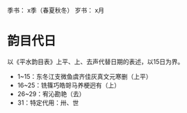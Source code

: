 <!-- 雅称 -->

季书： x季（春夏秋冬）
岁书： x月


# 韵目代日
以《平水韵目表》上平、上、去声代替日期的表述，以15日为界。

* 1~15：东冬江支微鱼虞齐佳灰真文元寒删（上平）
* 16~25：铣篠巧皓哿马养梗迥有（上）
* 26~29：宥沁勘艳（去）
* 31：特定代用：卅、世